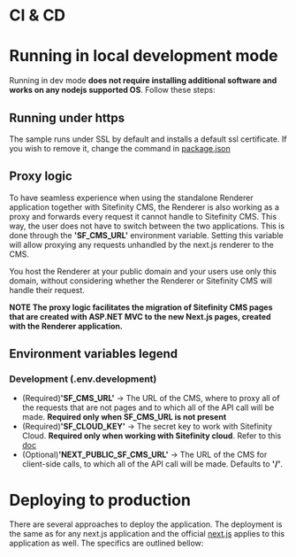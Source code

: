 CI & CD
======================================================

# Running in local development mode

Running in dev mode **does not require installing additional software and works on any nodejs supported OS**. Follow these steps:

## Running under https
The sample runs under SSL by default and installs a default ssl certificate. If you wish to remove it, change the command in [package.json](../package.json)

## Proxy logic

To have seamless experience when using the standalone Renderer application together with Sitefinity CMS, the Renderer is also working as a proxy and forwards every request it cannot handle to Sitefinity CMS. This way, the user does not have to switch between the two applications. This is done through the **'SF_CMS_URL'** environment variable. Setting this variable will allow proxying any requests unhandled by the next.js renderer to the CMS.

You host the Renderer at your public domain and your users use only this domain, without considering whether the Renderer or Sitefinity CMS will handle their request.

**NOTE The proxy logic facilitates the migration of Sitefinity CMS pages that are created with ASP.NET MVC to the new Next.js pages, created with the Renderer application.**

## Environment variables legend

### Development (.env.development)

* (Required)**'SF_CMS_URL'** -> The URL of the CMS, where to proxy all of the requests that are not pages and to which all of the API call will be made. **Required only when SF_CMS_URL is not present**
* (Required)**'SF_CLOUD_KEY'** -> The secret key to work with Sitefinity Cloud. **Required only when working with Sitefinity cloud**. Refer to this [doc](https://www.progress.com/documentation/sitefinity-cms/cloud/code-deployment)
* (Optional)**'NEXT_PUBLIC_SF_CMS_URL'** -> The URL of the CMS for client-side calls, to which all of the API call will be made. Defaults to **'/'**.

# Deploying to production

There are several approaches to deploy the application. The deployment is the same as for any next.js application and the official [next.js](https://nextjs.org/docs/pages/building-your-application/deploying) applies to this application as well.
The specifics are outlined bellow:
